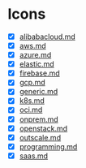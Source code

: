 # Icons

- [x] [alibabacloud.md](list/alibabacloud.md)
- [x] [aws.md](list/aws.md)
- [x] [azure.md](list/azure.md)
- [x] [elastic.md](list/elastic.md)
- [x] [firebase.md](list/firebase.md)
- [x] [gcp.md](list/gcp.md)
- [x] [generic.md](list/generic.md)
- [x] [k8s.md](list/k8s.md)
- [x] [oci.md](list/oci.md)
- [x] [onprem.md](list/onprem.md)
- [x] [openstack.md](list/openstack.md)
- [x] [outscale.md](list/outscale.md)
- [x] [programming.md](list/programming.md)
- [x] [saas.md](list/saas.md)